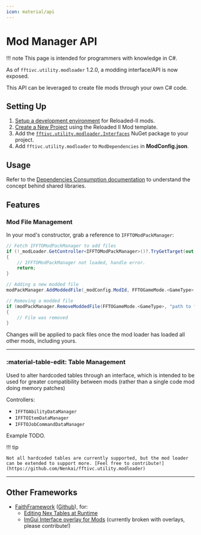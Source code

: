 ```yaml
---
icon: material/api
---
```


# Mod Manager API

!!! note
    This page is intended for programmers with knowledge in C#.

As of `fftivc.utility.modloader` 1.2.0, a modding interface/API is now exposed. 

This API can be leveraged to create file mods through your own C# code.

## Setting Up

1. [Setup a development environment](https://reloaded-project.github.io/Reloaded-II/DevelopmentEnvironmentSetup/) for Reloaded-II mods.
2. [Create a New Project](https://reloaded-project.github.io/Reloaded-II/ProjectSetup/) using the Reloaded II Mod template.
3. Add the [`fftivc.utility.modloader.Interfaces`](https://www.nuget.org/packages/fftivc.utility.modloader.Interfaces) NuGet package to your project.
4. Add `fftivc.utility.modloader` to `ModDependencies` in **ModConfig.json**.

## Usage

Refer to the [Dependencies Consumption documentation](https://reloaded-project.github.io/Reloaded-II/DependencyInjection_Consumer/) to understand the concept behind shared libraries.

## Features

### Mod File Management

In your mod's constructor, grab a reference to `IFFTOModPackManager`:

```csharp
// Fetch IFFTOModPackManager to add files
if (!_modLoader.GetController<IFFTOModPackManager>()?.TryGetTarget(out IFFTOModPackManager modPackManager!))
{
    // IFFTOModPackManager not loaded, handle error.
    return;
}

// Adding a new modded file
modPackManager.AddModdedFile(_modConfig.ModId, FFTOGameMode.<GameType>, "path to mod's data directory", "game path i.e nxd/ui.en.nxd");

// Removing a modded file
if (modPackManager.RemoveModdedFile(FFTOGameMode.<GameType>, "path to file"))
{
    // File was removed
}
```

Changes will be applied to pack files once the mod loader has loaded all other mods, including yours.

---

### :material-table-edit:  Table Management

Used to alter hardcoded tables through an interface, which is intended to be used for greater compatibility between mods (rather than a single code mod doing memory patches)

Controllers:

* `IFFTOAbilityDataManager`
* `IFFTOItemDataManager`
* `IFFTOJobCommandDataManager`

Example TODO.

!!! tip 
    
    Not all hardcoded tables are currently supported, but the mod loader can be extended to support more. [Feel free to contribute!](https://github.com/Nenkai/fftivc.utility.modloader)

---

## Other Frameworks

* [FaithFramework](https://www.nexusmods.com/finalfantasy16/mods/138) ([Github](https://github.com/Nenkai/FaithFramework)), for:
    * [Editing Nex Tables at Runtime](framework/nex_api.md)
    * [ImGui Interface overlay for Mods](framework/imgui_api.md) (currently broken with overlays, please contribute!)

